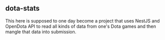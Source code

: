 ## dota-stats

This here is supposed to one day become a project that uses NestJS and OpenDota API to read all kinds of data from one's Dota games and then mangle that data into submission.